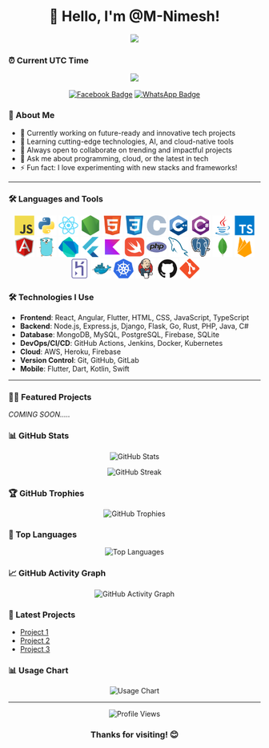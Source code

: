 <h1 align="center">👋 Hello, I'm @M-Nimesh!</h1>

<p align="center">
  <img src="https://readme-typing-svg.herokuapp.com/?lines=Full+Stack+Developer;Passionate+Programmer;Always+Learning+New+Things;Future+Ready+Tech+Enthusiast&center=true&width=420&height=45">
</p>

### ⏰ Current UTC Time
<p align="center">
  <!-- Dynamically updating UTC time (replace the value below as needed) -->
  <img src="https://img.shields.io/badge/Current%20UTC%20Time-2025--07--22%2015:00:41-blue">
</p>

<p align="center">
  <a href="https://www.facebook.com/profile.php?id=61557024058819"><img src="https://img.shields.io/badge/Facebook-blue?style=for-the-badge&logo=facebook&logoColor=white" alt="Facebook Badge"></a>
  <a href="https://wa.me/94779442063"><img src="https://img.shields.io/badge/WhatsApp-green?style=for-the-badge&logo=whatsapp&logoColor=white" alt="WhatsApp Badge"></a>
</p>

### 🚀 About Me

- 🔭 Currently working on future-ready and innovative tech projects
- 🌱 Learning cutting-edge technologies, AI, and cloud-native tools
- 👯 Always open to collaborate on trending and impactful projects
- 💬 Ask me about programming, cloud, or the latest in tech
- ⚡ Fun fact: I love experimenting with new stacks and frameworks!

---

### 🛠️ Languages and Tools

<p align="center">
  <!-- Current Stack -->
  <img src="https://raw.githubusercontent.com/devicons/devicon/master/icons/javascript/javascript-original.svg" alt="JavaScript" width="40" height="40"/>
  <img src="https://raw.githubusercontent.com/devicons/devicon/master/icons/python/python-original.svg" alt="Python" width="40" height="40"/>
  <img src="https://raw.githubusercontent.com/devicons/devicon/master/icons/react/react-original.svg" alt="React" width="40" height="40"/>
  <img src="https://raw.githubusercontent.com/devicons/devicon/master/icons/nodejs/nodejs-original.svg" alt="Node.js" width="40" height="40"/>
  <img src="https://raw.githubusercontent.com/devicons/devicon/master/icons/html5/html5-original.svg" alt="HTML5" width="40" height="40"/>
  <img src="https://raw.githubusercontent.com/devicons/devicon/master/icons/css3/css3-original.svg" alt="CSS3" width="40" height="40"/>
  <!-- C family -->
  <img src="https://raw.githubusercontent.com/devicons/devicon/master/icons/c/c-original.svg" alt="C" width="40" height="40"/>
  <img src="https://raw.githubusercontent.com/devicons/devicon/master/icons/cplusplus/cplusplus-original.svg" alt="C++" width="40" height="40"/>
  <img src="https://raw.githubusercontent.com/devicons/devicon/master/icons/csharp/csharp-original.svg" alt="C#" width="40" height="40"/>
  <!-- Java -->
  <img src="https://raw.githubusercontent.com/devicons/devicon/master/icons/java/java-original.svg" alt="Java" width="40" height="40"/>
  <!-- TypeScript -->
  <img src="https://raw.githubusercontent.com/devicons/devicon/master/icons/typescript/typescript-original.svg" alt="TypeScript" width="40" height="40"/>
  <!-- Angular -->
  <img src="https://raw.githubusercontent.com/devicons/devicon/master/icons/angularjs/angularjs-original.svg" alt="Angular" width="40" height="40"/>
  <!-- Go -->
  <img src="https://raw.githubusercontent.com/devicons/devicon/master/icons/go/go-original.svg" alt="Go" width="40" height="40"/>  
  <!-- Dart -->
  <img src="https://raw.githubusercontent.com/devicons/devicon/master/icons/dart/dart-original.svg" alt="Dart" width="40" height="40"/>
  <!-- Flutter -->
  <img src="https://raw.githubusercontent.com/devicons/devicon/master/icons/flutter/flutter-original.svg" alt="Flutter" width="40" height="40"/>
  <!-- Kotlin -->
  <img src="https://raw.githubusercontent.com/devicons/devicon/master/icons/kotlin/kotlin-original.svg" alt="Kotlin" width="40" height="40"/>
  <!-- Swift -->
  <img src="https://raw.githubusercontent.com/devicons/devicon/master/icons/swift/swift-original.svg" alt="Swift" width="40" height="40"/>
  <!-- PHP -->
  <img src="https://raw.githubusercontent.com/devicons/devicon/master/icons/php/php-original.svg" alt="PHP" width="40" height="40"/>
  <!-- SQL -->
  <img src="https://raw.githubusercontent.com/devicons/devicon/master/icons/mysql/mysql-original.svg" alt="MySQL" width="40" height="40"/>
  <img src="https://raw.githubusercontent.com/devicons/devicon/master/icons/postgresql/postgresql-original.svg" alt="PostgreSQL" width="40" height="40"/>
  <img src="https://raw.githubusercontent.com/devicons/devicon/master/icons/mongodb/mongodb-original.svg" alt="MongoDB" width="40" height="40"/>
  <!-- Cloud -->
  <img src="https://raw.githubusercontent.com/devicons/devicon/master/icons/firebase/firebase-plain.svg" alt="Firebase" width="40" height="40"/>
  <img src="https://raw.githubusercontent.com/devicons/devicon/master/icons/heroku/heroku-original.svg" alt="Heroku" width="40" height="40"/>
  <!-- DevOps -->
  <img src="https://raw.githubusercontent.com/devicons/devicon/master/icons/docker/docker-original.svg" alt="Docker" width="40" height="40"/>
  <img src="https://raw.githubusercontent.com/devicons/devicon/master/icons/kubernetes/kubernetes-plain.svg" alt="Kubernetes" width="40" height="40"/>
  <img src="https://raw.githubusercontent.com/devicons/devicon/master/icons/jenkins/jenkins-original.svg" alt="Jenkins" width="40" height="40"/>
  <img src="https://raw.githubusercontent.com/devicons/devicon/master/icons/github/github-original.svg" alt="GitHub" width="40" height="40"/>
  <img src="https://raw.githubusercontent.com/devicons/devicon/master/icons/git/git-original.svg" alt="Git" width="40" height="40"/>
</p>

### 🛠️ Technologies I Use

- **Frontend**: React, Angular, Flutter, HTML, CSS, JavaScript, TypeScript
- **Backend**: Node.js, Express.js, Django, Flask, Go, Rust, PHP, Java, C#
- **Database**: MongoDB, MySQL, PostgreSQL, Firebase, SQLite
- **DevOps/CI/CD**: GitHub Actions, Jenkins, Docker, Kubernetes
- **Cloud**: AWS, Heroku, Firebase
- **Version Control**: Git, GitHub, GitLab
- **Mobile**: Flutter, Dart, Kotlin, Swift

---

### 🧑‍💻 Featured Projects
*COMING SOON.....*

  
### 📊 GitHub Stats

<p align="center">
  <img src="https://github-readme-stats.vercel.app/api?username=M-Nimesh&show_icons=true&theme=radical" alt="GitHub Stats" />
</p>

<p align="center">
  <img src="https://github-readme-streak-stats.herokuapp.com/?user=M-Nimesh&theme=radical" alt="GitHub Streak" />
</p>

### 🏆 GitHub Trophies

<p align="center">
  <img src="https://github-profile-trophy.vercel.app/?username=M-Nimesh&theme=darkhub&no-frame=true&row=1" alt="GitHub Trophies" />
</p>

### 🌟 Top Languages
<p align="center">
  <img src="https://github-readme-stats.vercel.app/api/top-langs/?username=M-Nimesh&layout=compact&theme=radical" alt="Top Languages" />
</p>

### 📈 GitHub Activity Graph
<p align="center">
  <img src="https://github-readme-activity-graph.vercel.app/graph?username=M-Nimesh&theme=redical" alt="GitHub Activity Graph" />
</p>

### 📝 Latest Projects
<!-- PROJECT-LIST:START -->
- [Project 1](https://github.com/M1nimesh/project1)
- [Project 2](https://github.com/M1nimesh/project2)
- [Project 3](https://github.com/M1nimesh/project3)
<!-- PROJECT-LIST:END -->

### 📊 Usage Chart
<p align="center">
  <img src="https://github-readme-stats.vercel.app/api?username=M-Nimesh&show_icons=true&theme=radical" alt="Usage Chart" />
</p>

---

<p align="center">
  <img src="https://komarev.com/ghpvc/?username=M-Nimesh&label=Profile%20views&color=0e75b6&style=flat" alt="Profile Views" />
</p>

<h3 align="center">Thanks for visiting! 😊</h3>

